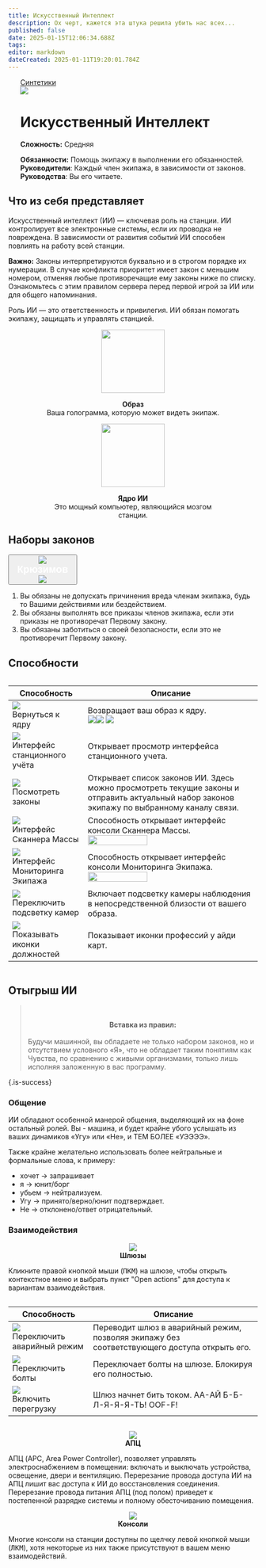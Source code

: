 ```yaml
---
title: Искусственный Интеллект
description: Ох черт, кажется эта штука решила убить нас всех...
published: false
date: 2025-01-15T12:06:34.688Z
tags: 
editor: markdown
dateCreated: 2025-01-11T19:20:01.784Z
---
```


<div style="display: flex; justify-content: center;">
  <div class="roles-passport sint">
    <div class="title sint"><a href="/roles/synthetics" class="is-internal-link is-valid-page">Синтетики</a></div>
    <div>
      <div><div><img src="/roles/jobai.gif"></div></div>
      <div>
        <div id="ai-info">
          <h1 id="пии" class="toc-header"><a></a> Искусственный Интеллект</h1>
          <p><strong>Сложность:</strong> Средняя</p>
          <strong>Обязанности:</strong> Помощь экипажу в выполнении его обязанностей.<br>
          <b>Руководители</b>: Каждый член экипажа, в зависимости от законов.<br>
          <b>Руководства</b>: Вы его читаете.
        </div>
      </div>
    </div>
  </div>
</div>

## Что из себя представляет 

Искусственный интеллект (ИИ) — ключевая роль на станции. ИИ контролирует все электронные системы, если их проводка не повреждена.  В зависимости от развития событий ИИ способен повлиять на работу всей станции.

**Важно:** Законы интерпретируются буквально и в строгом порядке их нумерации. В случае конфликта приоритет имеет закон с меньшим номером, отменяя любые противоречащие ему законы ниже по списку.  Ознакомьтесь с этим правилом сервера перед первой игрой за ИИ или для общего напоминания.

Роль ИИ — это ответственность и привилегия.  ИИ обязан помогать экипажу, защищать и управлять станцией. 
<p>


<center>
  <div class="info-item-container">
    <img style="width: 128px" src="/roles/synthetics/ai_/image_ai.png">
    <p><b>Образ</b><br>
Ваша голограмма, которую может видеть экипаж. </p>
  </div>
</center>
<center>
  <div class="info-item-container">
    <img style="width: 128px" src="/roles/jobai.gif">
    <p><b>Ядро ИИ</b><br>
Это мощный компьютер, являющийся мозгом <br> станции. </p>
  </div>
</center>

## Наборы законов


<button type="button" class="collapsible">
    <img src="/roles/synthetics/ai_/aiscreenblue.gif">
    <h2 style="color: white; margin: 0 10px;">Крюзимов</h2>
    <img src="/roles/synthetics/ai_/aiscreenblue.gif">
</button>
<div class="content">
<ol>
  <li>Вы обязаны не допускать причинения вреда членам экипажа, будь то Вашими действиями или бездействием.</li>
  <li>Вы обязаны выполнять все приказы членов экипажа, если эти приказы не противоречат Первому закону.</li>
  <li>Вы обязаны заботиться о своей безопасности, если это не противоречит Первому закону.</li>
</ol>
</div>

## Способности 

<center style="overflow-x: auto">
  <table class="pai" id="ai-table">
    <thead>
      <tr>
        <th>Способность</th>
        <th>Описание</th>
      </tr>
    </thead>
    <tbody>
      <tr>
        <td><img src="/roles/synthetics/ai_/ai_core.png"><br>Вернуться к ядру</td>
        <td>Возвращает ваш образ к ядру. <br><img src="/roles/synthetics/ai_/image_ai.png"><img src="/roles/synthetics/ai_/hand.png"> <img src="/roles/jobai.gif"></td>
      </tr>
      <tr>
        <td><img src="/roles/synthetics/ai_/station_records.png"><br>Интерфейс станционного учёта</td>
        <td>Открывает просмотр интерфейса станционного учета.</td>
      </tr>
      <tr>
        <td><img src="/roles/synthetics/ai_/state_laws.png"><br>Посмотреть законы</td>
        <td>Открывает список законов ИИ. Здесь можно просмотреть текущие законы и отправить актуальный набор законов экипажу по выбранному каналу связи. </td>
      </tr>
      <tr>
        <td><img class="hui" src="/roles/synthetics/ai_/mass_scanner.png"><br>Интерфейс Сканнера Массы</td>
        <td>Способность открывает интерфейс консоли Сканнера Массы.<br><img style="width: 60%" src="/roles/synthetics/ai_/mass.png" ></td>
      </tr>
      <tr>
        <td><img src="/roles/synthetics/ai_/crew_monitor.png"><br>Интерфейс Мониторинга Экипажа</td>
        <td>Способность открывает интерфейс консоли Мониторинга Экипажа.<br><img style="width: 60%" src="/roles/synthetics/ai_/station.png" class="hui"></td>
      </tr>
      <tr>
        <td><img src="/roles/synthetics/ai_/camera_light.png"><br>Переключить подсветку камер</td>
        <td>Включает подсветку камеры наблюдения в непосредственной близости от вашего образа.</td>
      </tr>
      <tr>
        <td><img src="/roles/synthetics/ai_/job_view.png"><br>Показывать иконки должностей</td>
        <td>Показывает иконки профессий у айди карт. </td>
      </tr>
    </tbody>
  </table>
</center>

## Отыгрыш ИИ

> <br><center><b>Вставка из правил:</b></center><br>Будучи машинной, вы обладаете не только набором законов, но и отсутствием условного «Я», что не обладает таким понятиям как Чувства, по сравнению с живыми организмами, только лишь исполняя заложенную в вас программу.

{.is-success}

### Общение

ИИ обладают особенной манерой общения, выделяющий их на фоне остальный ролей. Вы - машина, и будет крайне убого услышать из ваших динамиков «Угу» или «Не», и ТЕМ БОЛЕЕ «УЭЭЭЭ».

Также крайне желательно использовать более нейтральные и формальные слова, к примеру:
-  хочет -> запрашивает
-  я -> юнит/борг
-  убьем -> нейтрализуем.
-  Угу -> принято/верно/юнит подтверждает.
-  Не -> отклонено/ответ отрицательный.

### Взаимодействия
<p>
<center> <img src="/roles/synthetics/ai_/command-door.png"></center>
  <center><b>Шлюзы</b></center>

Кликните правой кнопкой мыши (<kbd>ПКМ</kbd>) на шлюзе, чтобы открыть контекстное меню и выбрать пункт "Open actions" для доступа к вариантам взаимодействия.


<center style="overflow-x: auto">
  <table class="pai" id="ai-table">
    <thead>
      <tr>
        <th>Способность</th>
        <th>Описание</th>
      </tr>
    </thead>
    <tbody>
      <tr>
        <td><img src="/roles/synthetics/ai_/emergency_on.png"><br>Переключить аварийный режим</td>
        <td>Переводит шлюз в аварийный режим, позволяя экипажу без соответствующего доступа открыть его.</td>
      </tr>
      <tr>
        <td><img src="/roles/synthetics/ai_/bolt_door.png"><br>Переключить болты</td>
        <td>Переключает болты на шлюзе. Блокируя его полностью.</td>
      </tr>
      <tr>
        <td><img src="/roles/synthetics/ai_/door_overcharge_on.png"><br>Включить перегрузку</td>
        <td>Шлюз начнет бить током. АА-АЙ Б-Б-Л-Я-Я-Я-ТЬ! OOF-F!</td>
      </tr>
    </tbody>
  </table>
</center>

<p>
<center> <img src="/roles/synthetics/ai_/apc.gif"></center>
  <center><b>АПЦ</b></center>

АПЦ (APC, Area Power Controller), позволяет управлять электроснабжением в помещении: включать и выключать устройства, освещение, двери и вентиляцию.  Перерезание провода доступа ИИ на АПЦ лишит вас доступа к ИИ до восстановления соединения. Перерезание провода питания АПЦ (под полом) приведет к постепенной разрядке системы и полному обесточиванию помещения. 


<p>
<center> <img src="/roles/synthetics/ai_/research_console.png"></center>
  <center><b>Консоли</b></center>

Многие консоли на станции доступны по щелчку левой кнопкой мыши (<kbd>ЛКМ</kbd>),  хотя некоторые из них также присутствуют в вашем меню взаимодействий.

<div class="table"></div>
